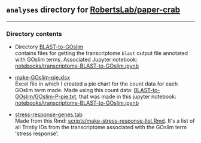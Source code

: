 ## `analyses` directory for [RobertsLab/paper-crab](https://github.com/RobertsLab/paper-crab)      
---

### Directory contents

- Directory [BLAST-to-GOslim](https://github.com/RobertsLab/paper-crab/tree/master/analyses/BLAST-to-GOslim)      
contains files for getting the transcriptome `blast` output file annotated with GOslim terms. Associated Jupyter notebook: [notebooks/transcriptome-BLAST-to-GOslim.ipynb](https://github.com/RobertsLab/paper-crab/blob/master/notebooks/transcriptome-BLAST-to-GOslim.ipynb)

- [make-GOslim-pie.xlsx](https://github.com/RobertsLab/paper-crab/blob/master/analyses/make-GOslim-pie.xlsx)      
Excel file in which I created a pie chart for the count data for each GOslim term made. Made using this count data: [BLAST-to-GOslim/GOslim-P-pie.txt](https://github.com/RobertsLab/paper-crab/blob/master/analyses/BLAST-to-GOslim/GOslim-P-pie.txt), that was made in this jupyter notebook: [notebooks/transcriptome-BLAST-to-GOslim.ipynb](https://github.com/RobertsLab/paper-crab/blob/master/notebooks/transcriptome-BLAST-to-GOslim.ipynb)

- [stress-response-genes.tab](https://raw.githubusercontent.com/RobertsLab/paper-crab/master/analyses/stress-response-genes.tab)     
Made from this Rmd: [scripts/make-stress-response-list.Rmd](https://github.com/RobertsLab/paper-crab/blob/master/scripts/make-stress-response-list.Rmd). It's a list of all Trintiy IDs from the transcriptome associated with the GOslim term 'stress response'. 
